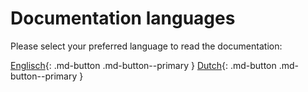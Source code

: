 # Documentation languages

Please select your preferred language to read the documentation:

[Englisch](https://clubrescue.github.io/en/clubrescue/modules){: .md-button .md-button--primary } [Dutch](https://clubrescue.github.io/nl/clubrescue/modules){: .md-button .md-button--primary }